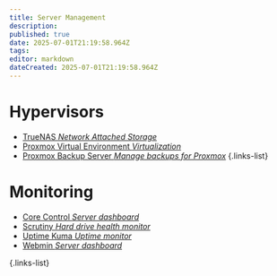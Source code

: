 ```yaml
---
title: Server Management
description: 
published: true
date: 2025-07-01T21:19:58.964Z
tags: 
editor: markdown
dateCreated: 2025-07-01T21:19:58.964Z
---
```


# Hypervisors
- [TrueNAS *Network Attached Storage*](/TrueNAS)
- [Proxmox Virtual Environment *Virtualization*](/Proxmox)
- [Proxmox Backup Server *Manage backups for Proxmox*](/pbs)
{.links-list}



# Monitoring
- [Core Control *Server dashboard*](/corecontrol)
- [Scrutiny *Hard drive health monitor*](/scrutiny)
- [Uptime Kuma *Uptime monitor*](/Kuma)
- [Webmin *Server dashboard*](/webmin)

{.links-list}